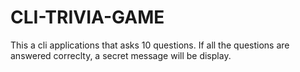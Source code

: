 # CLI-TRIVIA-GAME
This a cli applications that asks 10 questions. If all the questions are answered correclty, a secret message will be display.